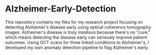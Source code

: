 # Alzheimer-Early-Detection
This repository contains my files for my research project focusing on detecting Alzheimer's disease early using optical coherence tomography images. Alzheimer's disease is truly insidious because there's no "cure," which means detecting the disease early can seriously improve patient outcomes. Using OCT scans for three linked conditions to Alzheimer's, I developed my own anomaly detection pipeline to flag Alzheimer's early. 
